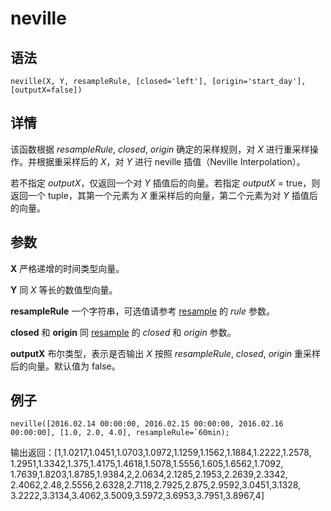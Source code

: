 # neville

## 语法

`neville(X, Y, resampleRule, [closed='left'], [origin='start_day'],
[outputX=false])`

## 详情

该函数根据 *resampleRule*, *closed*, *origin* 确定的采样规则，对
*X* 进行重采样操作。并根据重采样后的 *X*，对 *Y* 进行 neville 插值（Neville
Interpolation）。

若不指定 *outputX*，仅返回一个对 *Y* 插值后的向量。若指定 *outputX* =
true，则返回一个 tuple，其第一个元素为 *X* 重采样后的向量，第二个元素为对 *Y* 插值后的向量。

## 参数

**X** 严格递增的时间类型向量。

**Y** 同 *X* 等长的数值型向量。

**resampleRule** 一个字符串，可选值请参考 [resample](../r/resample.html) 的
*rule* 参数。

**closed** 和 **origin** 同 [resample](../r/resample.html) 的
*closed* 和 *origin* 参数。

**outputX** 布尔类型，表示是否输出 *X* 按照 *resampleRule*, *closed*,
*origin* 重采样后的向量。默认值为 false。

## 例子

```
neville([2016.02.14 00:00:00, 2016.02.15 00:00:00, 2016.02.16 00:00:00], [1.0, 2.0, 4.0], resampleRule=`60min);
```

输出返回：[1,1.0217,1.0451,1.0703,1.0972,1.1259,1.1562,1.1884,1.2222,1.2578,
1.2951,1.3342,1.375,1.4175,1.4618,1.5078,1.5556,1.605,1.6562,1.7092,
1.7639,1.8203,1.8785,1.9384,2,2.0634,2.1285,2.1953,2.2639,2.3342,
2.4062,2.48,2.5556,2.6328,2.7118,2.7925,2.875,2.9592,3.0451,3.1328,
3.2222,3.3134,3.4062,3.5009,3.5972,3.6953,3.7951,3.8967,4]

